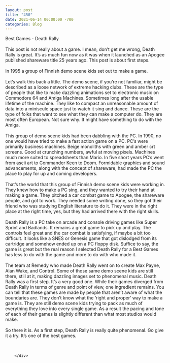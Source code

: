 ```yaml
---
layout: post
title: "450"
date: 2021-06-14 00:00:00 -700
categories: Blog
---
```


<div class="blog-content">
				<div class="paragraph"><span><span>Best Games - Death Rally</span></span><br><span></span><br><span><span>This post is not really about a game. I mean, don&rsquo;t get me wrong, Death Rally is great. It&rsquo;s as much fun now as it was when it launched as an Apogee published shareware title 25 years ago. This post is about first steps.</span></span><br><span></span><br><span><span>In 1995 a group of Finnish demo scene kids set out to make a game.</span></span><br><span></span><br><span><span>Let&rsquo;s walk this back a little. The demo scene, if you&rsquo;re not familiar, might be described as a loose network of extreme hacking clubs. These are the type of people that like to make dazzling animations set to electronic music on Commodore 64 and Amiga Machines. Sometimes long after the usable lifetime of the machine. They like to compact an unreasonable amount of data into a miniscule space just to watch it sing and dance. These are the type of folks that want to see what they can make a computer do. They are most often European. Not sure why. It might have something to do with the Amiga.</span></span><br><span></span><br><span><span>This group of demo scene kids had been dabbling with the PC. In 1990, no one would have tried to make a fast action game on a PC. PC&rsquo;s were primarily business machines. Beige monoliths with green and amber crt screens. Good at crunching numbers, awful at moving pixels. Machines much more suited to spreadsheets than Mario. In five short years PC&rsquo;s went from ascii art to Commander Keen to Doom. Formidable graphics and sound advancements, along with the concept of shareware, had made the PC the place to play for up and coming developers.</span></span><br><span></span><br><span><span>That&rsquo;s the world that this group of Finnish demo scene kids were working in. They knew how to make a PC sing, and they wanted to try their hand at making a game. They pitched a car combat game to Apogee, the shareware people, and got to work. They needed some writing done, so they got their friend who was studying English literature to do it. They were in the right place at the right time, yes, but they had arrived there with the right skills.&nbsp;</span></span><br><span></span><br><span><span>Death Rally is a PC take on arcade and console driving games like Super Sprint and Badlands. It remains a great game to pick up and play. The controls feel great and the car combat is satisfying, if maybe a bit too difficult. It looks like a SNES or Genesis game that got dislodged from its cartridge and somehow ended up on a PC floppy disk. Suffice to say, the game is great but the real reason I selected Death Rally for a Best Games has less to do with the game and more to do with who made it.</span></span><br><span></span><br><span><span>The team at Remedy who made Death Rally went on to create Max Payne, Alan Wake, and Control. Some of those same demo scene kids are still there, still at it, making dazzling images set to phenomenal music. Death Rally was a first step. It&rsquo;s a very good one. While their games diverged from Death Rally in terms of genre and point of view, one ingredient remains. You can tell that these games are made by people that aren&rsquo;t aware of what the boundaries are. They don&rsquo;t know what the &lsquo;right and proper&rsquo; way to make a game is. They are still demo scene kids trying to pack as much of everything they love into every single game. As a result the pacing and tone of each of their games is slightly different than what most studios would make.&nbsp;</span></span><br><span></span><br><span><span>So there it is. As a first step, Death Rally is really quite phenomenal. Go give it a try. It&rsquo;s one of the best games.</span></span><br><span></span><br>&#8203;</div>

		</div>
        